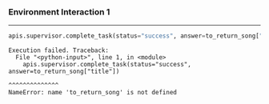 
### Environment Interaction 1
----------------------------------------------------------------------------
```python
apis.supervisor.complete_task(status="success", answer=to_return_song["title"])
```

```
Execution failed. Traceback:
  File "<python-input>", line 1, in <module>
    apis.supervisor.complete_task(status="success", answer=to_return_song["title"])
                                                           ^^^^^^^^^^^^^^
NameError: name 'to_return_song' is not defined
```


